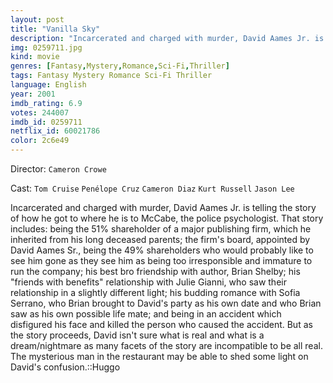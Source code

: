 ```yaml
---
layout: post
title: "Vanilla Sky"
description: "Incarcerated and charged with murder, David Aames Jr. is telling the story of how he got to where he is to McCabe, the police psychologist. That story includes: being the 51% shareholder of a major publishing firm, which he inherited from his long deceased parents; the firm's board, appointed by David Aames Sr., being the 49% shareholders who would probably like to see him gone as they see him as being too irresponsible and immature to run the company; hi.."
img: 0259711.jpg
kind: movie
genres: [Fantasy,Mystery,Romance,Sci-Fi,Thriller]
tags: Fantasy Mystery Romance Sci-Fi Thriller 
language: English
year: 2001
imdb_rating: 6.9
votes: 244007
imdb_id: 0259711
netflix_id: 60021786
color: 2c6e49
---
```

Director: `Cameron Crowe`  

Cast: `Tom Cruise` `Penélope Cruz` `Cameron Diaz` `Kurt Russell` `Jason Lee` 

Incarcerated and charged with murder, David Aames Jr. is telling the story of how he got to where he is to McCabe, the police psychologist. That story includes: being the 51% shareholder of a major publishing firm, which he inherited from his long deceased parents; the firm's board, appointed by David Aames Sr., being the 49% shareholders who would probably like to see him gone as they see him as being too irresponsible and immature to run the company; his best bro friendship with author, Brian Shelby; his "friends with benefits" relationship with Julie Gianni, who saw their relationship in a slightly different light; his budding romance with Sofia Serrano, who Brian brought to David's party as his own date and who Brian saw as his own possible life mate; and being in an accident which disfigured his face and killed the person who caused the accident. But as the story proceeds, David isn't sure what is real and what is a dream/nightmare as many facets of the story are incompatible to be all real. The mysterious man in the restaurant may be able to shed some light on David's confusion.::Huggo